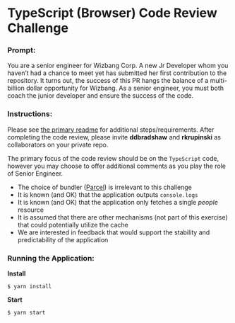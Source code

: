 # TypeScript (Browser) Code Review Challenge

### Prompt:

You are a senior engineer for Wizbang Corp. A new Jr Developer whom you haven’t had a chance to meet yet has submitted her first contribution to the repository. It turns out, the success of this PR hangs the balance of a multi-billion dollar opportunity for Wizbang. As a senior engineer, you must both coach the junior developer and ensure the success of the code.

### Instructions:

Please see [the primary readme](https://github.com/airspace-link-inc/code-review-challenge) for additional steps/requirements.
After completing the code review, please invite **ddbradshaw** and **rkrupinski** as collaborators on your private repo.

The primary focus of the code review should be on the `TypeScript` code, however you may choose to offer additional comments as you play the role of Senior Engineer.

- The choice of bundler ([Parcel](https://parceljs.org/)) is irrelevant to this challenge
- It is known (and OK) that the application outputs `console.logs`
- It is known (and OK) that the application only fetches a single _people_ resource
- It is assumed that there are other mechanisms (not part of this exercise) that could potentially utilize the cache
- We are interested in feedback that would support the stability and predictability of the application

### Running the Application:

**Install**

```
$ yarn install
```

**Start**

```
$ yarn start
```
